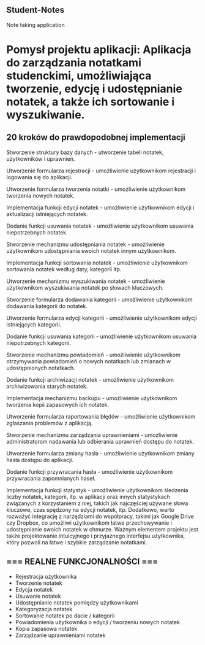 ## Student-Notes
Note taking application

# Pomysł projektu aplikacji: Aplikacja do zarządzania notatkami studenckimi, umożliwiająca tworzenie, edycję i udostępnianie notatek, a także ich sortowanie i wyszukiwanie.


## 20 kroków do prawdopodobnej implementacji
Stworzenie struktury bazy danych - utworzenie tabeli notatek, użytkowników i uprawnień.

Utworzenie formularza rejestracji - umożliwienie użytkownikom rejestracji i logowania się do aplikacji.

Utworzenie formularza tworzenia notatki - umożliwienie użytkownikom tworzenia nowych notatek.

Implementacja funkcji edycji notatek - umożliwienie użytkownikom edycji i aktualizacji istniejących notatek.

Dodanie funkcji usuwania notatek - umożliwienie użytkownikom usuwania niepotrzebnych notatek.

Stworzenie mechanizmu udostępniania notatek - umożliwienie użytkownikom udostępniania swoich notatek innym użytkownikom.

Implementacja funkcji sortowania notatek - umożliwienie użytkownikom sortowania notatek według daty, kategorii itp.

Utworzenie mechanizmu wyszukiwania notatek - umożliwienie użytkownikom wyszukiwania notatek po słowach kluczowych.

Stworzenie formularza dodawania kategorii - umożliwienie użytkownikom dodawania kategorii do notatek.

Utworzenie formularza edycji kategorii - umożliwienie użytkownikom edycji istniejących kategorii.

Dodanie funkcji usuwania kategorii - umożliwienie użytkownikom usuwania niepotrzebnych kategorii.

Stworzenie mechanizmu powiadomień - umożliwienie użytkownikom otrzymywania powiadomień o nowych notatkach lub zmianach w udostępnionych notatkach.

Dodanie funkcji archiwizacji notatek - umożliwienie użytkownikom archiwizowania starych notatek.

Implementacja mechanizmu backupu - umożliwienie użytkownikom tworzenia kopii zapasowych ich notatek.

Utworzenie formularza raportowania błędów - umożliwienie użytkownikom zgłaszania problemów z aplikacją.

Stworzenie mechanizmu zarządzania uprawnieniami - umożliwienie administratorom nadawania lub odbierania uprawnień dostępu do notatek.

Utworzenie formularza zmiany hasła - umożliwienie użytkownikom zmiany hasła dostępu do aplikacji.

Dodanie funkcji przywracania hasła - umożliwienie użytkownikom przywracania zapomnianych haseł.

Implementacja funkcji statystyk - umożliwienie użytkownikom śledzenia liczby notatek, kategorii, itp. w aplikacji oraz innych statystykach związanych z korzystaniem z niej, takich jak najczęściej używane słowa kluczowe, czas spędzony na edycji notatek, itp. Dodatkowo, warto rozważyć integrację z narzędziami do współpracy, takimi jak Google Drive czy Dropbox, co umożliwi użytkownikom łatwe przechowywanie i udostępnianie swoich notatek w chmurze. Ważnym elementem projektu jest także projektowanie intuicyjnego i przyjaznego interfejsu użytkownika, który pozwoli na łatwe i szybkie zarządzanie notatkami.

## === REALNE FUNKCJONALNOŚCI ===
- Rejestracja użytkownika
- Tworzenie notatek
- Edycja notatek
- Usuwanie notatek
- Udostępnianie notatek pomiędzy użytkownikami
- Kategoryzacja notatek
- Sortowanie notatek po dacie / kategorii
- Powiadomienia użytkownika o edycji / tworzeniu nowych notatek
- Kopia zapasowa notatek 
- Zarządzanie uprawnieniami notatek 

